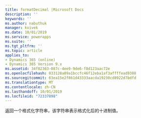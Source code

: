 ```yaml
---
title: formatDecimal |Microsoft Docs
description: ''
keywords: ''
ms.author: nabuthuk
manager: kvivek
ms.date: 10/01/2019
ms.service: powerapps
ms.suite: ''
ms.tgt_pltfrm: ''
ms.topic: article
applies_to:
- Dynamics 365 (online)
- Dynamics 365 Version 9.x
ms.assetid: 34f02363-087c-4ee9-9de6-f8d123aac72e
ms.openlocfilehash: 033128a09a1bccfc46f12eba1af3affffead9308
ms.sourcegitcommit: 63ea15e2f861d43333aacda19230cd8922d7bdfd
ms.translationtype: MT
ms.contentlocale: zh-CN
ms.lasthandoff: 10/01/2019
ms.locfileid: "72337898"
---
```

返回一个格式化字符串，该字符串表示格式化后的十进制值。
